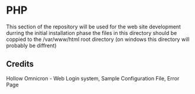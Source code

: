 # PHP
This section of the repository will be used for the web site development durring the initial installation phase the files in this directory should be coppied to the /var/www/html root directory (on windows this directory will probably be diffrent)





## Credits

Hollow Omnicron - Web Login system, Sample Configuration File, Error Page
